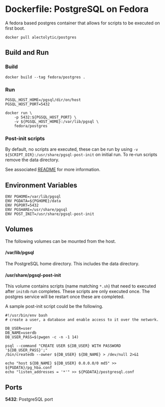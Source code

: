 # Dockerfile: PostgreSQL on Fedora

A fedora based postgres container that allows for scripts to be executed on first boot.

```
docker pull alectolytic/postgres
```

## Build and Run

### Build
```
docker build --tag fedora/postgres .
```

### Run
```
PGSQL_HOST_HOME=/pgsql/dir/on/host
PGSQL_HOST_PORT=5432

docker run \
    -p 5432:${PGSQL_HOST_PORT} \
    -v ${PGSQL_HOST_HOME}:/var/lib/pgsql \
    fedora/postgres
```

### Post-init scripts
By default, no scripts are executed, these can be run by using `-v ${SCRIPT_DIR}:/usr/share/pgsql-post-init` on initial run. To re-run scripts remove the data directory.

See associated [README](https://github.com/abn/dockerfiles/blob/master/fedora-postgres/assets/pgsql-post-init/README.md) for more information.

## Environment Variables
```
ENV PGHOME=/var/lib/pgsql
ENV PGDATA=${PGHOME}/data
ENV PGPORT=5432
ENV PGSHARE=/usr/share/pgsql
ENV POST_INIT=/usr/share/pgsql-post-init

```

## Volumes
The following volumes can be mounted from the host.

#### /var/lib/pgsql
The PostgreSQL home directory. This includes the data directory.

#### /usr/share/pgsql-post-init
This volume contains scripts (name matching `*.sh`) that need to executed after `initdb` run completes. These scripts are only executed once. The postgres service will be restart once these are completed.

A sample post-init script could be the following.

```
#!/usr/bin/env bash
# create a user, a database and enable access to it over the network.

DB_USER=user
DB_NAME=userdb
DB_USER_PASS=$(pwgen -c -n -1 14)

psql --command "CREATE USER ${DB_USER} WITH PASSWORD '${DB_USER_PASS}';"
/bin/createdb --owner ${DB_USER} ${DB_NAME} > /dev/null 2>&1

echo "host ${DB_NAME} ${DB_USER} 0.0.0.0/0 md5" >> ${PGDATA}/pg_hba.conf
echo "listen_addresses = '*'" >> ${PGDATA}/postgresql.conf
```

## Ports
**5432**: PostgreSQL port
